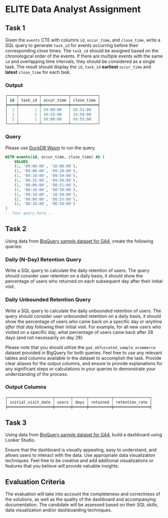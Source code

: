 # ELITE Data Analyst Assignment

## Task 1
Given the `events` CTE with columns `id`, `occur_time`, and `close_time`, 
write a SQL query to generate `task_id` for events occurring before their corresponding close times.
The `task_id` should be assigned based on the chronological order of the events. 
If there are multiple events with the same `id` and overlapping time intervals, they should be considered as a single task. 
The result should display the `id`, `task_id` **earliest** `occur_time` and **latest** `close_time` for each task.

### Output
```sql
┌────┬─────────┬────────────┬────────────┐
│ id ┆ task_id ┆ occur_time ┆ close_time │
╞════╪═════════╪════════════╪════════════╡
│  1 ┆       1 ┆ 08:00:00   ┆ 08:51:00   │
│  1 ┆       2 ┆ 08:55:00   ┆ 10:50:00   │
│  2 ┆       1 ┆ 08:00:00   ┆ 08:55:00   │
└────┴─────────┴────────────┴────────────┘
```

### Query
Please use [DuckDB Wasm](https://shell.duckdb.org/) to run the query.
```sql
WITH events(id, occur_time, close_time) AS (
    VALUES
    (1, '09:00:00', '10:00:00'),
    (1, '09:00:00', '09:20:00'),
    (1, '09:10:00', '09:50:00'),
    (1, '08:55:00', '09:50:00'),
    (1, '08:00:00', '08:51:00'),
    (1, '08:10:00', '08:50:00'),
    (1, '09:10:00', '10:50:00'),
    (2, '08:00:00', '08:55:00'),
    (2, '08:10:00', '08:50:00')
)
-- Your query here...
```


## Task 2
Using data from [BigQuery sample dataset for GA4](https://console.cloud.google.com/bigquery?project=bigquery-public-data&p=bigquery-public-data&d=ga4_obfuscated_sample_ecommerce&page=dataset),
create the following queries:

### Daily (N-Day) Retention Query

   Write a SQL query to calculate the daily retention of users.
   The query should consider user retention on a daily basis,
   it should show the percentage of users who returned on each subsequent day
   after their initial visit.

### Daily Unbounded Retention Query

   Write a SQL query to calculate the daily unbounded retention of users.
   The query should consider user unbounded retention on a daily basis,
   it should show the percentage of users who came back on a specific day
   or _anytime after that day_ following their initial visit. 
   For example, for all new users who visited on a specific day,
   what percentage of users came back after 28 days (and not necessarily on day 28).

Please note that you should utilize the `ga4_obfuscated_sample_ecommerce` dataset provided in BigQuery for both queries.
Feel free to use any relevant tables and columns available in the dataset to accomplish the task. 
Provide clear aliases for the output columns, and ensure to provide explanations for any significant steps 
or calculations in your queries to demonstrate your understanding of the process.

### Output Columns
```sql
┌────────────────────┬───────┬──────┬──────────┬────────────────┐
│ initial_visit_date ┆ users ┆ days ┆ retained ┆ retention_rate │
╞════════════════════╪═══════╪══════╪══════════╪════════════════╡

```

## Task 3
Using data from [BigQuery sample dataset for GA4](https://console.cloud.google.com/bigquery?project=bigquery-public-data&p=bigquery-public-data&d=ga4_obfuscated_sample_ecommerce&page=dataset),
build a dashboard using Looker Studio.

Ensure that the dashboard is visually appealing, easy to understand, and allows users to interact with the data. 
Use appropriate data visualization techniques. Feel free to be creative and add additional visualizations or features that you believe will provide valuable insights.


## Evaluation Criteria

The evaluation will take into account the completeness and correctness of the solutions, 
as well as the quality of the dashboard and accompanying documentation. 
The candidate will be assessed based on their SQL skills, data visualization and/or dashboarding techniques.


